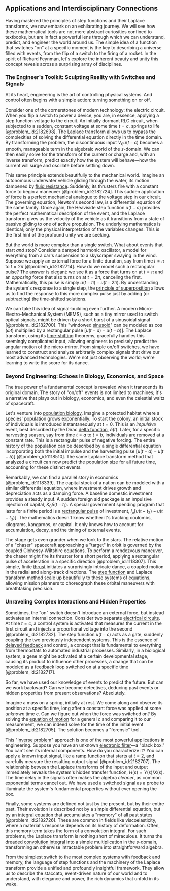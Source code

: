 ## Applications and Interdisciplinary Connections

Having mastered the principles of step functions and their Laplace transforms, we now embark on an exhilarating journey. We will see how these mathematical tools are not mere abstract curiosities confined to textbooks, but are in fact a powerful lens through which we can understand, predict, and engineer the world around us. The simple idea of a function that switches "on" at a specific moment is the key to describing a universe filled with events, from the flip of a switch to the firing of a rocket. In the spirit of Richard Feynman, let's explore the inherent beauty and unity this concept reveals across a surprising array of disciplines.

### The Engineer's Toolkit: Sculpting Reality with Switches and Signals

At its heart, engineering is the art of controlling physical systems. And control often begins with a simple action: turning something on or off.

Consider one of the cornerstones of modern technology: the electric circuit. When you flip a switch to power a device, you are, in essence, applying a step function voltage to the circuit. An initially dormant RLC circuit, when subjected to a sudden, constant voltage at some time $t=c$, springs to life [@problem_id:2182698]. The Laplace transform allows us to bypass the complexities of solving the differential equation directly in the time domain. By transforming the problem, the discontinuous input $V_0 u(t-c)$ becomes a smooth, manageable term in the algebraic world of the $s$-domain. We can then easily solve for the transform of the current or charge and, with an inverse transform, predict exactly how the system will behave—how the current will surge and oscillate before settling down.

This same principle extends beautifully to the mechanical world. Imagine an autonomous underwater vehicle gliding through the water, its motion dampened by [fluid resistance](@article_id:266176). Suddenly, its thrusters fire with a constant force to begin a maneuver [@problem_id:2182724]. This sudden application of force is a perfect mechanical analogue to the voltage step in our circuit. The governing equation, Newton's second law, is a differential equation of the same family. Once again, the Heaviside step function $u(t-c)$ provides the perfect mathematical description of the event, and the Laplace transform gives us the velocity of the vehicle as it transitions from a state of passive gliding to one of active propulsion. The underlying mathematics is identical; only the physical interpretation of the variables changes. This is the first hint of the profound unity we are seeking.

But the world is more complex than a single switch. What about events that start *and* stop? Consider a damped harmonic oscillator, a model for everything from a car's suspension to a skyscraper swaying in the wind. Suppose we apply an external force for a finite duration, say from time $t=\pi$ to $t=2\pi$ [@problem_id:2182714]. How do we model such a rectangular pulse? The answer is elegant: we see it as a force that turns on at $t=\pi$ and an *opposing* force that also turns on at $t=2\pi$, canceling the first. Mathematically, this pulse is simply $u(t-\pi) - u(t-2\pi)$. By understanding the system's response to a single step, the [principle of superposition](@article_id:147588) allows us to find the response to this more complex pulse just by adding (or subtracting) the time-shifted solutions.

We can take this idea of signal-building even further. A modern Micro-Electro-Mechanical System (MEMS), such as a tiny mirror used to switch optical signals, might be driven by a short burst of a sinusoidal signal [@problem_id:2182700]. This "windowed [sinusoid](@article_id:274504)" can be modeled as $\cos(\omega t)$ multiplied by a rectangular pulse $[u(t-a) - u(t-b)]$. The Laplace transform, using its [time-shifting](@article_id:261047) theorems, gracefully handles this seemingly complicated input, allowing engineers to precisely predict the angular motion of the micro-mirror. From simple on/off switches, we have learned to construct and analyze arbitrarily complex signals that drive our most advanced technologies. We're not just observing the world; we're learning to write the score for its dance.

### Beyond Engineering: Echoes in Biology, Economics, and Space

The true power of a fundamental concept is revealed when it transcends its original domain. The story of "on/off" events is not limited to machines; it's a narrative that plays out in biology, economics, and even the celestial waltz of spacecraft.

Let's venture into [population biology](@article_id:153169). Imagine a protected habitat where a species' population grows exponentially. To start the colony, an initial stock of individuals is introduced instantaneously at $t=0$. This is an *impulsive* event, best described by the Dirac [delta function](@article_id:272935), $\delta(t)$. Later, for a specific harvesting season, say from time $t=a$ to $t=b$, individuals are removed at a constant rate. This is a rectangular pulse of negative forcing. The entire history of the population can be described by a single differential equation incorporating both the initial impulse and the harvesting pulse $[u(t-a) - u(t-b)]$ [@problem_id:1118510]. The same Laplace transform method that analyzed a circuit can now predict the population size for all future time, accounting for these distinct events.

Remarkably, we can find a parallel story in economics [@problem_id:1118339]. The capital stock of a nation can be modeled with a similar differential equation, where investment drives growth and depreciation acts as a damping force. A baseline domestic investment provides a steady input. A sudden foreign aid package is an impulsive injection of capital, $K_0\delta(t-t_1)$. A special government spending program that lasts for a finite period is a [rectangular pulse](@article_id:273255) of investment, $I_p[u(t-t_2) - u(t-t_3)]$. The mathematics doesn't know whether it's tracking coulombs, kilograms, kangaroos, or capital. It only knows how to account for accumulation, decay, and the timing of external events.

The stage gets even grander when we look to the stars. The relative motion of a "chaser" spacecraft approaching a "target" in orbit is governed by the coupled Clohessy-Wiltshire equations. To perform a rendezvous maneuver, the chaser might fire its thruster for a short period, applying a rectangular pulse of acceleration in a specific direction [@problem_id:1118307]. This simple, finite [thrust](@article_id:177396) initiates a surprisingly intricate dance, a coupled motion in the radial and along-track directions. The [step function](@article_id:158430) and Laplace transform method scale up beautifully to these systems of equations, allowing mission planners to choreograph these orbital maneuvers with breathtaking precision.

### Unraveling Complex Interactions and Hidden Properties

Sometimes, the "on" switch doesn't introduce an external force, but instead activates an internal connection. Consider two separate [electrical circuits](@article_id:266909). At time $t=c$, a control system is activated that measures the current in the first circuit and injects a proportional voltage into the second [@problem_id:2182732]. The step function $u(t-c)$ acts as a gate, suddenly coupling the two previously independent systems. This is the essence of [delayed feedback](@article_id:260337) and control, a concept that is fundamental to everything from thermostats to automated industrial processes. Similarly, in a biological system, a gene might be activated at a certain developmental stage, causing its product to influence other processes, a change that can be modeled as a feedback loop switched on at a specific time [@problem_id:2182717].

So far, we have used our knowledge of events to predict the future. But can we work backward? Can we become detectives, deducing past events or hidden properties from present observations? Absolutely.

Imagine a mass on a spring, initially at rest. We come along and observe its position at a specific time, long after a constant force was applied at some *unknown* time $c$. Can we figure out when the force was switched on? By solving the [equation of motion](@article_id:263792) for a general $c$ and comparing it to our measurement, we can indeed solve for the time of the initial event [@problem_id:2182705]. The solution becomes a "forensic" tool.

This "[inverse problem](@article_id:634273)" approach is one of the most powerful applications in engineering. Suppose you have an unknown [electronic filter](@article_id:275597)—a "black box." You can't see its internal components. How do you characterize it? You can apply a known input signal, like a [ramp function](@article_id:272662) that starts at $t=2$, and carefully measure the resulting output signal [@problem_id:2182707]. The relationship between the Laplace transforms of the input and output immediately reveals the system's hidden transfer function, $H(s) = Y(s)/X(s)$. The time delay in the signals often makes the algebra *cleaner*, as common exponential terms cancel out. We have used a switched signal as a probe to illuminate the system's fundamental properties without ever opening the box.

Finally, some systems are defined not just by the present, but by their entire past. Their evolution is described not by a simple differential equation, but by an [integral equation](@article_id:164811) that accumulates a "memory" of all past states [@problem_id:2182726]. These are common in fields like viscoelasticity, where a material's response depends on its history of deformation. Often, this memory term takes the form of a convolution integral. For such problems, the Laplace transform is nothing short of miraculous. It turns the dreaded [convolution integral](@article_id:155371) into a simple multiplication in the $s$-domain, transforming an otherwise intractable problem into straightforward algebra.

From the simplest switch to the most complex systems with feedback and memory, the language of step functions and the machinery of the Laplace transform provide a unified and profoundly insightful framework. They allow us to describe the staccato, event-driven nature of our world and to understand, with elegance and power, the rich dynamics that unfold in its wake.